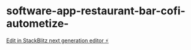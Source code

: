 # software-app-restaurant-bar-cofi-autometize-

[Edit in StackBlitz next generation editor ⚡️](https://stackblitz.com/~/github.com/blackpirat13/software-app-restaurant-bar-cofi-autometize-)